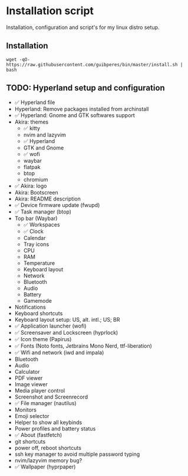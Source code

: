 # Installation script

Installation, configuration and script's for my linux distro setup.

## Installation

```shell
wget -qO- https://raw.githubusercontent.com/guibperes/bin/master/install.sh | bash
```

## TODO: Hyperland setup and configuration

- ✅ Hyperland file
- Hyperland: Remove packages installed from archinstall
- ✅ Hyperland: Gnome and GTK softwares support
- Akira: themes
  - ✅ kitty
  - nvim and lazyvim
  - ✅ Hyperland
  - GTK and Gnome
  - ✅ wofi
  - waybar
  - flatpak
  - btop
  - chromium
- ✅ Akira: logo
- Akira: Bootscreen
- Akira: README description
- ✅ Device firmware update (fwupd)
- ✅ Task manager (btop)
- Top bar (Waybar)
  - ✅ Workspaces
  - ✅ Clock
  - Calendar
  - Tray icons
  - CPU
  - RAM
  - Temperature
  - Keyboard layout
  - Network
  - Bluetooth
  - Audio
  - Battery
  - Gamemode
- Notifications
- Keyboard shortcuts
- Keyboard layout setup: US, alt. intl.; US; BR
- ✅ Application launcher (wofi)
- ✅ Screensaver and Lockscreen (hyprlock)
- ✅ Icon theme (Papirus)
- ✅ Fonts (Noto fonts, Jetbrains Mono Nerd, ttf-liberation)
- ✅ Wifi and network (iwd and impala)
- Bluetooth
- Audio
- Calculator
- PDF viewer
- Image viewer
- Media player control
- Screenshot and Screenrecord
- ✅ File manager (nautilus)
- Monitors
- Emoji selector
- Helper to show all keybinds
- Power profiles and battery status
- ✅ About (fastfetch)
- git shortcuts
- power off, reboot shortcuts
- ssh key manager to avoid multiple password typing
- nvim/lazyvim memory bug?
- ✅ Wallpaper (hyprpaper)
